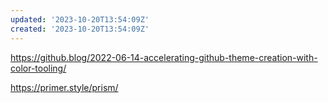 ```yaml
---
updated: '2023-10-20T13:54:09Z'
created: '2023-10-20T13:54:09Z'
---
```

https://github.blog/2022-06-14-accelerating-github-theme-creation-with-color-tooling/

https://primer.style/prism/

